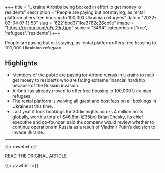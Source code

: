 +++
title = "Ukraine Airbnbs being booked in effort to get money to residents"
description = "People are paying but not staying, as rental platform offers free housing to 100,000 Ukrainian refugees"
date = "2022-03-04 07:12:53"
slug = "6221bbd371fca3782c26cb9e"
image = "https://i.imgur.com/uFcG9rJ.jpg"
score = "3494"
categories = ['free', 'refugees', 'residents']
+++

People are paying but not staying, as rental platform offers free housing to 100,000 Ukrainian refugees

## Highlights

- Members of the public are paying for Airbnb rentals in Ukraine to help get money to residents who are facing extreme financial hardship because of the Russian invasion.
- Airbnb has already moved to offer free housing to 100,000 Ukrainian refugees.
- The rental platform is waiving all guest and host fees on all bookings in Ukraine at this time.
- Last year it took bookings for 300m nights across 4 million hosts globally, worth a total of $46.8bn (£35bn) Brian Chesky, its chief executive and co-founder, said the company would review whether to continue operations in Russia as a result of Vladimir Putin’s decision to invade Ukraine.

---

{{< rawhtml >}}
  <p class="article-category">
    <a target="_blank" href="https://www.theguardian.com/technology/2022/mar/03/ukraine-airbnbs-booked-in-effort-to-get-money-to-residents-pay-not-stay?CMP=Share_iOSApp_Other">READ THE ORIGINAL ARTICLE</a>
  </p>
{{< /rawhtml >}}
